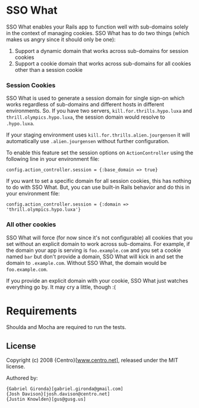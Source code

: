 # SSO What

SSO What enables your Rails app to function well with sub-domains solely in the context of managing cookies. SSO What has to do two things (which makes us angry since it should only be one):

1. Support a dynamic domain that works across sub-domains for session cookies
2. Support a cookie domain that works across sub-domains for all cookies other than a session cookie

### Session Cookies

SSO What is used to generate a session domain for single sign-on which works regardless of sub-domains and different hosts in different environments. So. If you have two servers, `kill.for.thrills.hypo.luxa` and `thrill.olympics.hypo.luxa`, the session domain would resolve to `.hypo.luxa`.

If your staging environment uses `kill.for.thrills.alien.jourgensen` it will automatically use `.alien.jourgensen` without further configuration.

To enable this feature set the session options on `ActionController` using the following line in your environment file:

    config.action_controller.session = {:base_domain => true}

If you want to set a specific domain for all session cookies, this has nothing to do with SSO What. But, you can use built-in Rails behavior and do this in your environment file:

    config.action_controller.session = {:domain => 'thrill.olympics.hypo.luxa'}

### All other cookies

SSO What will force (for now since it's not configurable) all cookies that you set without an explicit domain to work across sub-domains. For example, if the domain your app is serving is `foo.example.com` and you set a cookie named `bar` but don't provide a domain, SSO What will kick in and set the domain to `.example.com`. Without SSO What, the domain would be `foo.example.com`.

If you provide an explicit domain with your cookie, SSO What just watches everything go by. It may cry a little, though :(

# Requirements

Shoulda and Mocha are required to run the tests.

## License

Copyright (c) 2008 {Centro}[www.centro.net], released under the MIT license.

Authored by:

    {Gabriel Gironda}[gabriel.gironda@gmail.com]
    {Josh Davison}[josh.davison@centro.net]
    {Justin Knowlden}[gus@gusg.us]